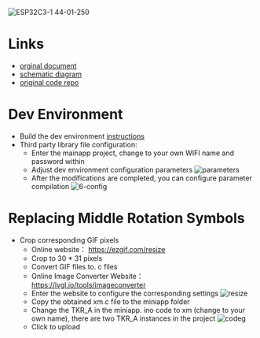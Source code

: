 ![ESP32C3-1 44-01-250](https://github.com/jblance/ESP32C3_1.44inch/assets/1266998/493165fc-655c-428d-be0b-3ff0d213c4b2)

# Links
- [orginal document](https://spotpear.com/index/study/detail/id/1121.html?spm=a2g0o.detail.1000023.1.40cbUudqUudq6A)
- [schematic diagram](https://cdn.static.spotpear.com/uploads/picture/product/esp32/ESP32C3-1.44/Schematic/ESP32-C3-1.44inch.pdf)
- [original code repo](https://github.com/Spotpear/ESP32C3_1.44inch)

# Dev Environment
- Build the dev environment [instructions](https://www.spotpear.com/index.php/index/study/detail/id/992.html)
- Third party library file configuration:
  - Enter the mainapp project, change to your own WIFI name and password within
  - Adjust dev environment configuration parameters ![parameters](https://github.com/jblance/ESP32C3_1.44inch/assets/1266998/07dbf861-c322-45f4-bb34-e12ba6668b6d)
  - After the modifications are completed, you can configure parameter compilation ![6-config](https://github.com/jblance/ESP32C3_1.44inch/assets/1266998/e2f2d99e-cb23-4475-b650-ee6ff8f753f5)

# Replacing Middle Rotation Symbols
- Crop corresponding GIF pixels
  - Online website： https://ezgif.com/resize
  - Crop to 30 * 31 pixels
  - Convert GIF files to. c files
  - Online Image Converter Website： https://lvgl.io/tools/imageconverter
  - Enter the website to configure the corresponding settings ![resize](https://github.com/jblance/ESP32C3_1.44inch/assets/1266998/fc4fc438-4b4f-4b18-8242-7168b4766c99)
  - Copy the obtained xm.c file to the miniapp folder
  - Change the TKR_A in the miniapp. ino code to xm (change to your own name), there are two TKR_A instances in the project ![codeg](https://github.com/jblance/ESP32C3_1.44inch/assets/1266998/bde41fbb-75a3-4756-a493-6224fd191ae7)
  - Click to upload
